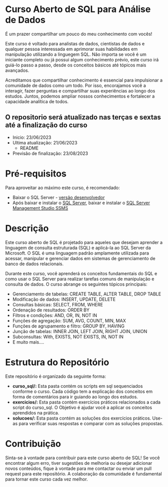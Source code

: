# Curso Aberto de SQL para Análise de Dados

É um prazer compartilhar um pouco do meu conhecimento com vocês!

Este curso é voltado para analistas de dados, cientistas de dados e qualquer pessoa interessada em aprimorar suas habilidades em manipulação utilizando a linguegem SQL. Não importa se você é um iniciante completo ou já possui algum conhecimento prévio, este curso irá guiá-lo passo a passo, desde os conceitos básicos até tópicos mais avançados.

Acreditamos que compartilhar conhecimento é essencial para impulsionar a comunidade de dados como um todo. Por isso, encorajamos você a interagir, fazer perguntas e compartilhar suas experiências ao longo dos estudos. Juntos, podemos ampliar nossos conhecimentos e fortalecer a capacidade analítica de todos.

## O repositorio será atualizado nas terças e sextas até a finalização do curso
- Inicio: 23/06/2023
- Ultima atualização: 21/06/2023
  - README
- Previsão de finalização: 23/08/2023


# Pré-requisitos
Para aproveitar ao máximo este curso, é recomendado:
- Baixar o SQL Server - [versão desenvolvedor](https://www.microsoft.com/pt-br/sql-server/sql-server-downloads)
- Após baixar e instalar o [SQL Server](https://www.microsoft.com/pt-br/sql-server/sql-server-downloads), baixar e instalar o [SQL Server Management Studio SSMS](https://learn.microsoft.com/en-us/sql/ssms/download-sql-server-management-studio-ssms?view=sql-server-ver16)
  

# Descrição
Este curso aberto de SQL é projetado para aqueles que desejam aprender a linguagem de consulta estruturada (SQL) e aplicá-la ao SQL Server da Microsoft. O SQL é uma linguagem padrão amplamente utilizada para acessar, manipular e gerenciar dados em sistemas de gerenciamento de banco de dados relacionais.

Durante este curso, você aprenderá os conceitos fundamentais do SQL e como usar o SQL Server para realizar tarefas comuns de manipulação e consulta de dados. O curso abrange os seguintes tópicos principais:

- Gerenciamento de tabelas: CREATE TABLE, ALTER TABLE, DROP TABLE
- Modificação de dados: INSERT, UPDATE, DELETE
- Consultas básicas: SELECT, FROM, WHERE
- Ordenação de resultados: ORDER BY
- Filtros e condições: AND, OR, IN, NOT IN
- Funções de agregação: SUM, AVG, COUNT, MIN, MAX
- Funções de agrupamento e filtro: GROUP BY, HAVING
- Junção de tabelas: INNER JOIN, LEFT JOIN, RIGHT JOIN, UNION
- Subconsultas: With, EXISTS, NOT EXISTS, IN, NOT IN
- E muito mais....


# Estrutura do Repositório
Este repositório é organizado da seguinte forma:

- **curso_sql/:** Esta pasta contém os scripts em sql sequenciados conforme o curso. Cada código tem a explicação dos conceitos em forma de comentários para ir guiando ao longo dos estudos.
- **exercicios/:** Esta pasta contém exercícios práticos relacionados a cada script do curso_sql. O Objetivo é ajudar você a aplicar os conceitos aprendidos na prática.
- **solucoes/:** Esta pasta contém as soluções dos exercícios práticos. Use-as para verificar suas respostas e comparar com as soluções propostas.

# Contribuição
Sinta-se à vontade para contribuir para este curso aberto de SQL! Se você encontrar algum erro, tiver sugestões de melhoria ou desejar adicionar novos conteúdos, fique à vontade para me contactar ou enviar um pull request para este repositório. A colaboração da comunidade é fundamental para tornar este curso cada vez melhor.



